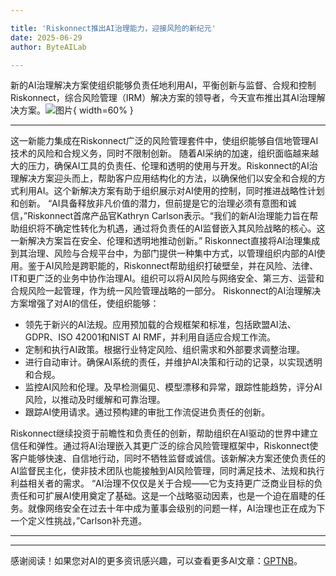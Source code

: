```yaml
---

title: 'Riskonnect推出AI治理能力，迎接风险的新纪元'
date: 2025-06-29
author: ByteAILab

---
```


新的AI治理解决方案使组织能够负责任地利用AI，平衡创新与监督、合规和控制
Riskonnect，综合风险管理（IRM）解决方案的领导者，今天宣布推出其AI治理解决方案。![图片](https://ai-techpark.com/wp-content/uploads/Riskonnect-Launches.jpg){ width=60% }

---
这一新能力集成在Riskonnect广泛的风险管理套件中，使组织能够自信地管理AI技术的风险和合规义务，同时不限制创新。
随着AI采纳的加速，组织面临越来越大的压力，确保AI工具的负责任、伦理和透明的使用与开发。Riskonnect的AI治理解决方案迎头而上，帮助客户应用结构化的方法，以确保他们以安全和合规的方式利用AI。这个新解决方案有助于组织展示对AI使用的控制，同时推进战略性计划和创新。
“AI具备释放非凡价值的潜力，但前提是它的治理必须有意图和诚信，”Riskonnect首席产品官Kathryn Carlson表示。“我们的新AI治理能力旨在帮助组织将不确定性转化为机遇，通过将负责任的AI监督嵌入其风险战略的核心。这一新解决方案旨在安全、伦理和透明地推动创新。”
Riskonnect直接将AI治理集成到其治理、风险与合规平台中，为部门提供一种集中方式，以管理组织内部的AI使用。鉴于AI风险是跨职能的，Riskonnect帮助组织打破壁垒，并在风险、法律、IT和更广泛的业务中协作治理AI。组织可以将AI风险与网络安全、第三方、运营和合规风险一起管理，作为统一风险管理战略的一部分。
Riskonnect的AI治理解决方案增强了对AI的信任，使组织能够：

- 领先于新兴的AI法规。应用预加载的合规框架和标准，包括欧盟AI法、GDPR、ISO 42001和NIST AI RMF，并利用自适应合规工作流。
- 定制和执行AI政策。根据行业特定风险、组织需求和外部要求调整治理。
- 进行自动审计。确保AI系统的责任，并维护AI决策和行动的记录，以实现透明和合规。
- 监控AI风险和伦理。及早检测偏见、模型漂移和异常，跟踪性能趋势，评分AI风险，以推动及时缓解和可靠治理。
- 跟踪AI使用请求。通过预构建的审批工作流促进负责任的创新。

Riskonnect继续投资于前瞻性和负责任的创新，帮助组织在AI驱动的世界中建立信任和弹性。通过将AI治理嵌入其更广泛的综合风险管理框架中，Riskonnect使客户能够快速、自信地行动，同时不牺牲监督或诚信。该新解决方案还使负责任的AI监督民主化，使非技术团队也能接触到AI风险管理，同时满足技术、法规和执行利益相关者的需求。
“AI治理不仅仅是关于合规——它为支持更广泛商业目标的负责任和可扩展AI使用奠定了基础。这是一个战略驱动因素，也是一个迫在眉睫的任务。就像网络安全在过去十年中成为董事会级别的问题一样，AI治理也正在成为下一个定义性挑战，”Carlson补充道。

---
---
感谢阅读！如果您对AI的更多资讯感兴趣，可以查看更多AI文章：[GPTNB](https://gptnb.com)。